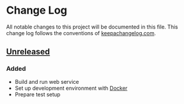 # Change Log
All notable changes to this project will be documented in this file. This
change log follows the conventions of [keepachangelog.com].

## [Unreleased]
### Added
- Build and run web service
- Set up development environment with [Docker]
- Prepare test setup

[keepachangelog.com]: http://keepachangelog.com/
[Docker]: https://www.docker.com

[Unreleased]: https://github.com/codebeige/kakeibo/compare/0.1.1...HEAD
